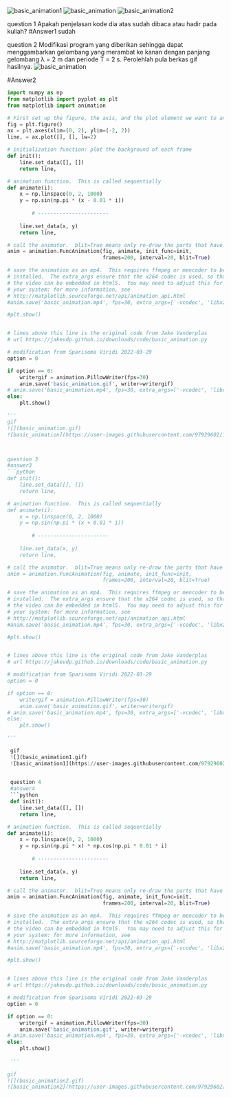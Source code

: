 ![basic_animation1](https://user-images.githubusercontent.com/97929602/161365600-84948484-1367-476e-b8fa-d8fc3f7b6c49.gif)
![basic_animation](https://user-images.githubusercontent.com/97929602/161365899-eecb31e2-114c-401d-992e-705422e0389e.gif)
![basic_animation2](https://user-images.githubusercontent.com/97929602/161365908-a5038c0e-7564-4bee-8cc5-b68f673c67a1.gif)


question 1
Apakah penjelasan kode dia atas sudah dibaca atau hadir pada kuliah?
#Answer1 sudah

question 2
Modifikasi program yang diberikan sehingga dapat menggambarkan gelombang yang merambat ke kanan dengan panjang gelombang λ = 2 m dan periode T = 2 s. Perolehlah pula berkas gif hasilnya.
![basic_animation](https://user-images.githubusercontent.com/97929602/161366103-ab6380e5-ac69-4506-842d-6fd2c542dfc3.gif)

#Answer2
```python
import numpy as np
from matplotlib import pyplot as plt
from matplotlib import animation

# First set up the figure, the axis, and the plot element we want to animate
fig = plt.figure()
ax = plt.axes(xlim=(0, 2), ylim=(-2, 2))
line, = ax.plot([], [], lw=2)

# initialization function: plot the background of each frame
def init():
    line.set_data([], [])
    return line,

# animation function.  This is called sequentially
def animate(i):
    x = np.linspace(0, 2, 1000)
    y = np.sin(np.pi * (x - 0.01 * i))
		
		# -----------------------
		
    line.set_data(x, y)
    return line,

# call the animator.  blit=True means only re-draw the parts that have changed.
anim = animation.FuncAnimation(fig, animate, init_func=init,
                               frames=200, interval=20, blit=True)

# save the animation as an mp4.  This requires ffmpeg or mencoder to be
# installed.  The extra_args ensure that the x264 codec is used, so that
# the video can be embedded in html5.  You may need to adjust this for
# your system: for more information, see
# http://matplotlib.sourceforge.net/api/animation_api.html
#anim.save('basic_animation.mp4', fps=30, extra_args=['-vcodec', 'libx264'])

#plt.show()


# lines above this line is the original code from Jake Vanderplas
# url https://jakevdp.github.io/downloads/code/basic_animation.py

# modification from Sparisoma Viridi 2022-03-29
option = 0

if option == 0:
	writergif = animation.PillowWriter(fps=30)
	anim.save('basic_animation.gif', writer=writergif)
# anim.save('basic_animation.mp4', fps=30, extra_args=['-vcodec', 'libx264'])
else:
	plt.show()

'''
gif
![](basic_animation.gif)
![basic_animation](https://user-images.githubusercontent.com/97929602/161365990-70672f37-ccde-4fab-b7ad-51939a5dfc23.gif)



question 3
#answer3
```python
def init():
    line.set_data([], [])
    return line,

# animation function.  This is called sequentially
def animate(i):
    x = np.linspace(0, 2, 1000)
    y = np.sin(np.pi * (x + 0.01 * i))
		
		# -----------------------
		
    line.set_data(x, y)
    return line,

# call the animator.  blit=True means only re-draw the parts that have changed.
anim = animation.FuncAnimation(fig, animate, init_func=init,
                               frames=200, interval=20, blit=True)

# save the animation as an mp4.  This requires ffmpeg or mencoder to be
# installed.  The extra_args ensure that the x264 codec is used, so that
# the video can be embedded in html5.  You may need to adjust this for
# your system: for more information, see
# http://matplotlib.sourceforge.net/api/animation_api.html
#anim.save('basic_animation.mp4', fps=30, extra_args=['-vcodec', 'libx264'])

#plt.show()


# lines above this line is the original code from Jake Vanderplas
# url https://jakevdp.github.io/downloads/code/basic_animation.py

# modification from Sparisoma Viridi 2022-03-29
option = 0

if option == 0:
	writergif = animation.PillowWriter(fps=30)
	anim.save('basic_animation.gif', writer=writergif)
# anim.save('basic_animation.mp4', fps=30, extra_args=['-vcodec', 'libx264'])
else:
	plt.show()

'''
 
 gif
 ![](basic_animation1.gif)
 ![basic_animation1](https://user-images.githubusercontent.com/97929602/161366007-cb1c2bcd-b227-4168-8f9e-3048d88f649f.gif)

 
 question 4
 #answer4
 ```python
 def init():
    line.set_data([], [])
    return line,

# animation function.  This is called sequentially
def animate(i):
    x = np.linspace(0, 2, 1000)
    y = np.sin(np.pi * x) * np.cos(np.pi * 0.01 * i)
		
		# -----------------------
		
    line.set_data(x, y)
    return line,

# call the animator.  blit=True means only re-draw the parts that have changed.
anim = animation.FuncAnimation(fig, animate, init_func=init,
                               frames=200, interval=20, blit=True)

# save the animation as an mp4.  This requires ffmpeg or mencoder to be
# installed.  The extra_args ensure that the x264 codec is used, so that
# the video can be embedded in html5.  You may need to adjust this for
# your system: for more information, see
# http://matplotlib.sourceforge.net/api/animation_api.html
#anim.save('basic_animation.mp4', fps=30, extra_args=['-vcodec', 'libx264'])

#plt.show()


# lines above this line is the original code from Jake Vanderplas
# url https://jakevdp.github.io/downloads/code/basic_animation.py

# modification from Sparisoma Viridi 2022-03-29
option = 0

if option == 0:
	writergif = animation.PillowWriter(fps=30)
	anim.save('basic_animation.gif', writer=writergif)
# anim.save('basic_animation.mp4', fps=30, extra_args=['-vcodec', 'libx264'])
else:
	plt.show()
 
 '''
 
gif
![](basic_animation2.gif)
![basic_animation2](https://user-images.githubusercontent.com/97929602/161366012-f34d8299-59cc-44bc-a403-ceb692dc9b60.gif)


